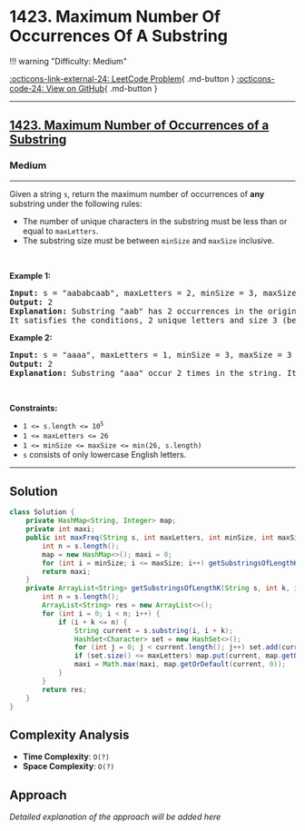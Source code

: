 # 1423. Maximum Number Of Occurrences Of A Substring

!!! warning "Difficulty: Medium"

[:octicons-link-external-24: LeetCode Problem](https://leetcode.com/problems/maximum-number-of-occurrences-of-a-substring/){ .md-button }
[:octicons-code-24: View on GitHub](https://github.com/RAJ8664/Leetcode/tree/master/1423-maximum-number-of-occurrences-of-a-substring){ .md-button }

---

<h2><a href="https://leetcode.com/problems/maximum-number-of-occurrences-of-a-substring">1423. Maximum Number of Occurrences of a Substring</a></h2><h3>Medium</h3><hr><p>Given a string <code>s</code>, return the maximum number of occurrences of <strong>any</strong> substring under the following rules:</p>

<ul>
	<li>The number of unique characters in the substring must be less than or equal to <code>maxLetters</code>.</li>
	<li>The substring size must be between <code>minSize</code> and <code>maxSize</code> inclusive.</li>
</ul>

<p>&nbsp;</p>
<p><strong class="example">Example 1:</strong></p>

<pre>
<strong>Input:</strong> s = &quot;aababcaab&quot;, maxLetters = 2, minSize = 3, maxSize = 4
<strong>Output:</strong> 2
<strong>Explanation:</strong> Substring &quot;aab&quot; has 2 occurrences in the original string.
It satisfies the conditions, 2 unique letters and size 3 (between minSize and maxSize).
</pre>

<p><strong class="example">Example 2:</strong></p>

<pre>
<strong>Input:</strong> s = &quot;aaaa&quot;, maxLetters = 1, minSize = 3, maxSize = 3
<strong>Output:</strong> 2
<strong>Explanation:</strong> Substring &quot;aaa&quot; occur 2 times in the string. It can overlap.
</pre>

<p>&nbsp;</p>
<p><strong>Constraints:</strong></p>

<ul>
	<li><code>1 &lt;= s.length &lt;= 10<sup>5</sup></code></li>
	<li><code>1 &lt;= maxLetters &lt;= 26</code></li>
	<li><code>1 &lt;= minSize &lt;= maxSize &lt;= min(26, s.length)</code></li>
	<li><code>s</code> consists of only lowercase English letters.</li>
</ul>


---

## Solution

```java
class Solution {
    private HashMap<String, Integer> map;
    private int maxi;
    public int maxFreq(String s, int maxLetters, int minSize, int maxSize) {
        int n = s.length();
        map = new HashMap<>(); maxi = 0;
        for (int i = minSize; i <= maxSize; i++) getSubstringsOfLengthK(s, i, maxLetters);
        return maxi;
    }
    private ArrayList<String> getSubstringsOfLengthK(String s, int k, int maxLetters) {
        int n = s.length();
        ArrayList<String> res = new ArrayList<>();
        for (int i = 0; i < n; i++) {
            if (i + k <= n) {
                String current = s.substring(i, i + k);
                HashSet<Character> set = new HashSet<>();
                for (int j = 0; j < current.length(); j++) set.add(current.charAt(j));
                if (set.size() <= maxLetters) map.put(current, map.getOrDefault(current, 0) + 1);
                maxi = Math.max(maxi, map.getOrDefault(current, 0));
            }
        }
        return res;
    }
}
```

## Complexity Analysis

- **Time Complexity**: `O(?)`
- **Space Complexity**: `O(?)`

## Approach

*Detailed explanation of the approach will be added here*


